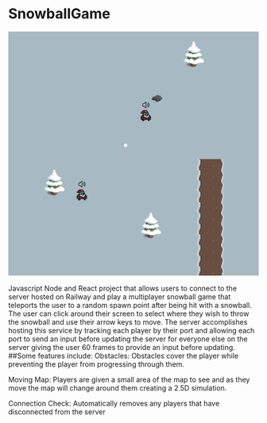 ﻿# SnowballGame
 ![Alt text](SnowballGame.png)

Javascript Node and React project that allows users to connect to the server hosted on Railway and play a multiplayer snowball game that teleports the user to a random spawn point after being hit with a snowball. The user can click around their screen to select where they wish to throw the snowball and use their arrow keys to move.
The server accomplishes hosting this service by tracking each player by their port and allowing each port to send an input before updating the server for everyone else on the server giving the user 60 frames to provide an input before updating.
﻿#﻿#Some features include: 
Obstacles: Obstacles cover the player while preventing the player from progressing through them.

Moving Map: Players are given a small area of the map to see and as they move the map will change around them creating a 2.5D simulation.

Connection Check: Automatically removes any players that have disconnected from the server
